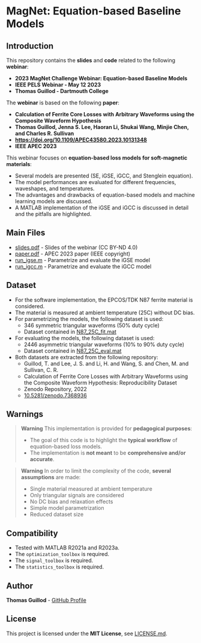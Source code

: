 # MagNet: Equation-based Baseline Models

## Introduction

This repository contains the **slides** and **code** related to the following **webinar**:
* **2023 MagNet Challenge Webinar: Equation-based Baseline Models**
* **IEEE PELS Webinar - May 12 2023**
* **Thomas Guillod - Dartmouth College**

The **webinar** is based on the following **paper**:
* **Calculation of Ferrite Core Losses with Arbitrary Waveforms using the Composite Waveform Hypothesis**
* **Thomas Guillod, Jenna S. Lee, Haoran Li, Shukai Wang, Minjie Chen, and Charles R. Sullivan**
* **https://doi.org/10.1109/APEC43580.2023.10131348**
* **IEEE APEC 2023**

This webinar focuses on **equation-based loss models for soft-magnetic materials**:
* Several models are presented (SE, iGSE, iGCC, and Stenglein equation).
* The model performances are evaluated for different frequencies, waveshapes, and temperatures.
* The advantages and drawbacks of equation-based models and machine learning models are discussed.
* A MATLAB implementation of the iGSE and iGCC is discussed in detail and the pitfalls are highlighted.

## Main Files

* [slides.pdf](slides.pdf) - Slides of the webinar (CC BY-ND 4.0)
* [paper.pdf](paper.pdf) - APEC 2023 paper (IEEE copyright)
* [run_igse.m](run_igse.m) - Parametrize and evaluate the iGSE model
* [run_igcc.m](run_igcc.m) - Parametrize and evaluate the iGCC model

## Dataset

* For the software implementation, the EPCOS/TDK N87 ferrite material is considered.
* The material is measured at ambient temperature (25C) without DC bias.
* For parametrizing the models, the following dataset is used:
    * 346 symmetric triangular waveforms (50% duty cycle)
    * Dataset contained in [N87_25C_fit.mat](data/N87_25C_fit.mat)
* For evaluating the models, the following dataset is used:
    * 2446 asymmetric triangular waveforms (10% to 90% duty cycle)
    * Dataset contained in [N87_25C_eval.mat](data/N87_25C_eval.mat)
* Both datasets are extracted from the following repository:
    * Guillod, T. and Lee, J. S. and Li, H. and Wang, S. and Chen, M. and Sullivan, C. R.
    * Calculation of Ferrite Core Losses with Arbitrary Waveforms using the Composite Waveform Hypothesis: Reproducibility Dataset
    * Zenodo Repository, 2022
    * [10.5281/zenodo.7368936](https://doi.org/10.5281/zenodo.7368936)

## Warnings

> **Warning**
> This implementation is provided for **pedagogical purposes**:
> * The goal of this code is to highlight the **typical workflow** of equation-based loss models.
> * The implementation is **not meant** to be **comprehensive and/or accurate**.

> **Warning**
> In order to limit the complexity of the code, **several assumptions** are made:
> * Single material measured at ambient temperature
> * Only triangular signals are considered
> * No DC bias and relaxation effects
> * Simple model parametrization
> * Reduced dataset size

## Compatibility

* Tested with MATLAB R2021a and R2023a.
* The `optimization_toolbox` is required.
* The `signal_toolbox` is required.
* The `statistics_toolbox` is required.

## Author

**Thomas Guillod** - [GitHub Profile](https://github.com/otvam)

## License

This project is licensed under the **MIT License**, see [LICENSE.md](LICENSE.md).
